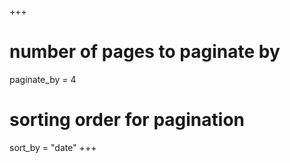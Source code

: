 +++
# number of pages to paginate by
paginate_by = 4
# sorting order for pagination
sort_by = "date"
+++